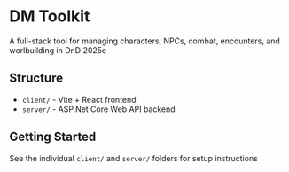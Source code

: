 # DM Toolkit

A full-stack tool for managing characters, NPCs, combat, encounters, and worlbuilding in DnD 2025e

## Structure

- `client/` - Vite + React frontend
- `server/` - ASP.Net Core Web API backend

## Getting Started

See the individual `client/` and `server/` folders for setup instructions